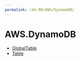 ```yaml
---
permalink: /44.00/AWS/DynamoDB/
---
```


# AWS.DynamoDB



* [GlobalTable](GlobalTable.md)
* [Table](Table.md)